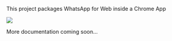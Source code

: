 This project packages WhatsApp for Web inside a Chrome App

<a href="https://chrome.google.com/webstore/detail/whatsapp-for-chrome/bgkodfmeijboinjdegggmkbkjfiagaan"><img src="https://developer.chrome.com/webstore/images/ChromeWebStore_BadgeWBorder_v2_206x58.png"></a>

More documentation coming soon...